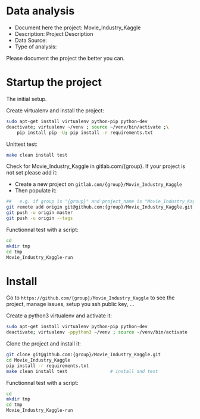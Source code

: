 # Data analysis
- Document here the project: Movie_Industry_Kaggle
- Description: Project Description
- Data Source:
- Type of analysis:

Please document the project the better you can.

# Startup the project

The initial setup.

Create virtualenv and install the project:
```bash
sudo apt-get install virtualenv python-pip python-dev
deactivate; virtualenv ~/venv ; source ~/venv/bin/activate ;\
    pip install pip -U; pip install -r requirements.txt
```

Unittest test:
```bash
make clean install test
```

Check for Movie_Industry_Kaggle in gitlab.com/{group}.
If your project is not set please add it:

- Create a new project on `gitlab.com/{group}/Movie_Industry_Kaggle`
- Then populate it:

```bash
##   e.g. if group is "{group}" and project_name is "Movie_Industry_Kaggle"
git remote add origin git@github.com:{group}/Movie_Industry_Kaggle.git
git push -u origin master
git push -u origin --tags
```

Functionnal test with a script:

```bash
cd
mkdir tmp
cd tmp
Movie_Industry_Kaggle-run
```

# Install

Go to `https://github.com/{group}/Movie_Industry_Kaggle` to see the project, manage issues,
setup you ssh public key, ...

Create a python3 virtualenv and activate it:

```bash
sudo apt-get install virtualenv python-pip python-dev
deactivate; virtualenv -ppython3 ~/venv ; source ~/venv/bin/activate
```

Clone the project and install it:

```bash
git clone git@github.com:{group}/Movie_Industry_Kaggle.git
cd Movie_Industry_Kaggle
pip install -r requirements.txt
make clean install test                # install and test
```
Functionnal test with a script:

```bash
cd
mkdir tmp
cd tmp
Movie_Industry_Kaggle-run
```
